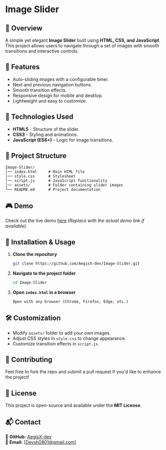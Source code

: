 # Image Slider

## 📌 Overview
A simple yet elegant **Image Slider** built using **HTML, CSS, and JavaScript**. This project allows users to navigate through a set of images with smooth transitions and interactive controls.

## 🚀 Features
- Auto-sliding images with a configurable timer.
- Next and previous navigation buttons.
- Smooth transition effects.
- Responsive design for mobile and desktop.
- Lightweight and easy to customize.

## 🔧 Technologies Used
- **HTML5** - Structure of the slider.
- **CSS3** - Styling and animations.
- **JavaScript (ES6+)** - Logic for image transitions.

## 📂 Project Structure
```
Image-Slider/
│── index.html     # Main HTML file
│── style.css      # Stylesheet
│── script.js      # JavaScript functionality
│── assets/        # Folder containing slider images
└── README.md      # Project documentation
```

## 🎮 Demo
Check out the live demo [here](https://aegisx-dev.github.io/Image-Slider/) *(Replace with the actual demo link if available).*

## 📜 Installation & Usage
1. **Clone the repository**
   ```sh
   git clone https://github.com/AegisX-dev/Image-Slider.git
   ```
2. **Navigate to the project folder**
   ```sh
   cd Image-Slider
   ```
3. **Open `index.html` in a browser**
   ```sh
   Open with any browser (Chrome, Firefox, Edge, etc.)
   ```

## 🛠️ Customization
- Modify `assets/` folder to add your own images.
- Adjust CSS styles in `style.css` to change appearance.
- Customize transition effects in `script.js`.

## 🤝 Contributing
Feel free to fork the repo and submit a pull request if you'd like to enhance the project!

## 📄 License
This project is open-source and available under the **MIT License**.

## 📬 Contact
🔗 **GitHub:** [AegisX-dev](https://github.com/AegisX-dev)  
📧 **Email:** [Devsh0801@gmail.com]
